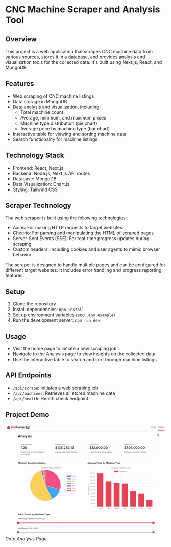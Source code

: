 # CNC Machine Scraper and Analysis Tool

## Overview

This project is a web application that scrapes CNC machine data from various sources, stores it in a database, and provides analysis and visualization tools for the collected data. It's built using Next.js, React, and MongoDB.

## Features

- Web scraping of CNC machine listings
- Data storage in MongoDB
- Data analysis and visualization, including:
  - Total machine count
  - Average, minimum, and maximum prices
  - Machine type distribution (pie chart)
  - Average price by machine type (bar chart)
- Interactive table for viewing and sorting machine data
- Search functionality for machine listings

## Technology Stack

- Frontend: React, Next.js
- Backend: Node.js, Next.js API routes
- Database: MongoDB
- Data Visualization: Chart.js
- Styling: Tailwind CSS

## Scraper Technology

The web scraper is built using the following technologies:

- Axios: For making HTTP requests to target websites
- Cheerio: For parsing and manipulating the HTML of scraped pages
- Server-Sent Events (SSE): For real-time progress updates during scraping
- Custom headers: Including cookies and user agents to mimic browser behavior

The scraper is designed to handle multiple pages and can be configured for different target websites. It includes error handling and progress reporting features.

## Setup

1. Clone the repository
2. Install dependencies: `npm install`
3. Set up environment variables (see `.env.example`)
4. Run the development server: `npm run dev`

## Usage

- Visit the home page to initiate a new scraping job
- Navigate to the Analysis page to view insights on the collected data
- Use the interactive table to search and sort through machine listings

## API Endpoints

- `/api/scrape`: Initiates a web scraping job
- `/api/machines`: Retrieves all stored machine data
- `/api/health`: Health check endpoint

## Project Demo

![CNC Machine Scraper Dashboard](public/demo_analysis.gif)
<br/>
*Data Analysis Page*
